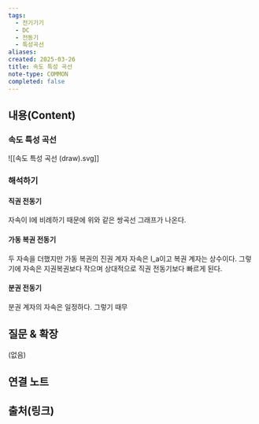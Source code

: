 ```yaml
---
tags:
  - 전기기기
  - DC
  - 전동기
  - 특성곡선
aliases: 
created: 2025-03-26
title: 속도 특성 곡선
note-type: COMMON
completed: false
---
```


## 내용(Content)

### 속도 특성 곡선

![[속도 특성 곡선 (draw).svg]]

### 해석하기

#### 직권 전동기

자속이  I에 비례하기 때문에 위와 같은 쌍곡선 그래프가 나온다.

#### 가동 복권 전동기

두 자속을 더했지만 가동 복권의 진권 계자 자속은 I_a이고 복권 계자는 상수이다. 그렇기에 자속은 지권복권보다 작으며 상대적으로 직권 전동기보다 빠르게 된다.

#### 분권 전동기

분권 계자의 자속은 일정하다. 그렇기 때무


## 질문 & 확장

(없음)

## 연결 노트

## 출처(링크)

